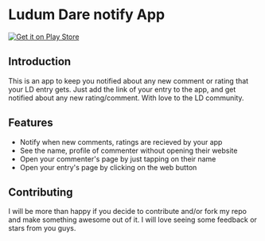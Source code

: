 # Ludum Dare notify App

[![Get it on Play Store](https://play.google.com/intl/en_us/badges/images/generic/en_badge_web_generic.png)](https://play.google.com/store/apps/details?id=engineering.reverse.ludumcomments&utm_source=github&pcampaignid=readme)

## Introduction
This is an app to keep you notified about any new comment or rating that your LD entry gets.
Just add the link of your entry to the app, and get notified about any new rating/comment.
With love to the LD community.

## Features
* Notify when new comments, ratings are recieved by your app
* See the name, profile of commenter without opening their website
* Open your commenter's page by just tapping on their name
* Open your entry's page by clicking on the web button

## Contributing
I will be more than happy if you decide to contribute and/or fork my repo and make something
awesome out of it. I will love seeing some feedback or stars from you guys.

